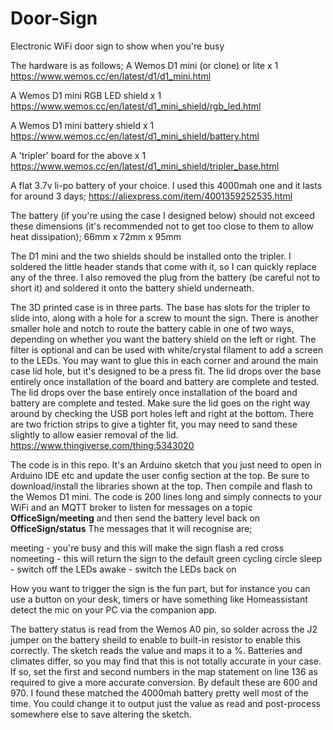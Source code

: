 # Door-Sign
Electronic WiFi door sign to show when you're busy

The hardware is as follows;
A Wemos D1 mini (or clone) or lite x 1
https://www.wemos.cc/en/latest/d1/d1_mini.html

A Wemos D1 mini RGB LED shield x 1
https://www.wemos.cc/en/latest/d1_mini_shield/rgb_led.html

A Wemos D1 mini battery shield x 1
https://www.wemos.cc/en/latest/d1_mini_shield/battery.html

A 'tripler' board for the above x 1
https://www.wemos.cc/en/latest/d1_mini_shield/tripler_base.html

A flat 3.7v li-po battery of your choice.  I used this 4000mah one and it lasts for around 3 days;
https://aliexpress.com/item/4001359252535.html

The battery (if you're using the case I designed below) should not exceed these dimensions (it's recommended not to get too close to them to allow heat dissipation);
66mm x 72mm x 95mm

The D1 mini and the two shields should be installed onto the tripler.  I soldered the little header stands that come with it, so I can quickly replace any of the three.  I also removed the plug from the battery (be careful not to short it) and soldered it onto the battery shield underneath.

The 3D printed case is in three parts.  The base has slots for the tripler to slide into, along with a hole for a screw to mount the sign.  There is another smaller hole and notch to route the battery cable in one of two ways, depending on whether you want the battery shield on the left or right.  The filter is optional and can be used with white/crystal filament to add a screen to the LEDs.  You may want to glue this in each corner and around the main case lid hole, but it's designed to be a press fit.  The lid drops over the base entirely once installation of the board and battery are complete and tested.  The lid drops over the base entirely once installation of the board and battery are complete and tested.  Make sure the lid goes on the right way around by checking the USB port holes left and right at the bottom.  There are two friction strips to give a tighter fit, you may need to sand these slightly to allow easier removal of the lid.
https://www.thingiverse.com/thing:5343020

The code is in this repo.  It's an Arduino sketch that you just need to open in Arduino IDE etc and update the user config section at the top.  Be sure to download/install the libraries shown at the top.  Then compile and flash to the Wemos D1 mini.
The code is 200 lines long and simply connects to your WiFi and an MQTT broker to listen for messages on a topic **OfficeSign/meeting** and then send the battery level back on **OfficeSign/status**
The messages that it will recognise are;

meeting - you're busy and this will make the sign flash a red cross
nomeeting - this will return the sign to the default green cycling circle
sleep - switch off the LEDs
awake - switch the LEDs back on

How you want to trigger the sign is the fun part, but for instance you can use a button on your desk, timers or have something like Homeassistant detect the mic on your PC via the companion app.

The battery status is read from the Wemos A0 pin, so solder across the J2 jumper on the battery sheild to enable to built-in resistor to enable this correctly.  The sketch reads the value and maps it to a %. Batteries and climates differ, so you may find that this is not totally accurate in your case.  If so, set the first and second numbers in the map statement on line 136 as required to give a more accurate conversion.  By default these are 600 and 970.  I found these matched the 4000mah battery pretty well most of the time. You could change it to output just the value as read and post-process somewhere else to save altering the sketch.
